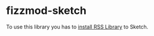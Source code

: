 # fizzmod-sketch

To use this library you has to <a href="sketch://add-library?url=https%3A%2F%2Fgithub.com%2Fmanuelvilche%2Ffizzmod-sketch%2Fblob%2Fmaster%2Fupdate.xml" target="_blank">install RSS Library</a> to Sketch.
